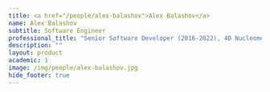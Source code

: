 ```yaml
---
title: <a href="/people/alex-balashov">Alex Balashov</a>
name: Alex Balashov
subtitle: Software Engineer
professional_title: "Senior Software Developer (2016-2022), 4D Nucleome DCIC"  # Joined professional titles
description: ""
layout: product
academic: 1
image: /img/people/alex-balashov.jpg
hide_footer: true
---
```

